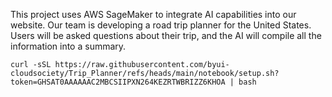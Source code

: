This project uses AWS SageMaker to integrate AI capabilities into our website. Our team is developing a road trip planner for the United States. Users will be asked questions about their trip, and the AI will compile all the information into a summary.

`curl -sSL https://raw.githubusercontent.com/byui-cloudsociety/Trip_Planner/refs/heads/main/notebook/setup.sh?token=GHSAT0AAAAAAC2MBCSIIPXN264KEZRTWBRIZZ6KHOA | bash`

